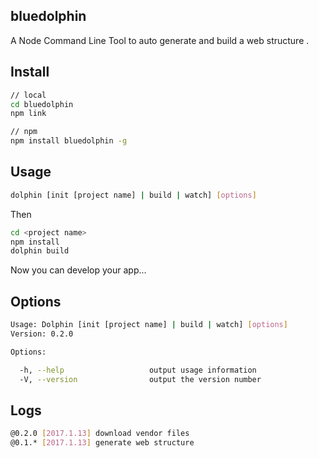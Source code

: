 ## bluedolphin
A Node Command Line Tool to auto generate and build a web structure .

## Install

```bash
// local
cd bluedolphin
npm link

// npm
npm install bluedolphin -g
```

## Usage
```bash
dolphin [init [project name] | build | watch] [options]
```

Then
```bash
cd <project name>
npm install
dolphin build
```

Now you can develop your app...

## Options
```bash
Usage: Dolphin [init [project name] | build | watch] [options]
Version: 0.2.0

Options:

  -h, --help                   output usage information
  -V, --version                output the version number

```

## Logs
```bash
@0.2.0 [2017.1.13] download vendor files
@0.1.* [2017.1.13] generate web structure
```
